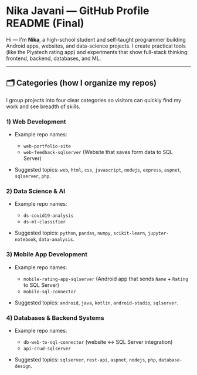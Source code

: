 # Nika Javani — GitHub Profile README (Final)

Hi — I'm **Nika**, a high-school student and self-taught programmer building Android apps, websites, and data-science projects. I create practical tools (like the Piyatech rating app) and experiments that show full-stack thinking: frontend, backend, databases, and ML.

---

## 🗂️ Categories (how I organize my repos)

I group projects into four clear categories so visitors can quickly find my work and see breadth of skills.

### 1) Web Development

* Example repo names:

  * `web-portfolio-site`
  * `web-feedback-sqlserver` (Website that saves form data to SQL Server)
* Suggested topics: `web`, `html`, `css`, `javascript`, `nodejs`, `express`, `aspnet`, `sqlserver`, `php`.

### 2) Data Science & AI

* Example repo names:

  * `ds-covid19-analysis`
  * `ds-ml-classifier`
* Suggested topics: `python`, `pandas`, `numpy`, `scikit-learn`, `jupyter-notebook`, `data-analysis`.

### 3) Mobile App Development

* Example repo names:

  * `mobile-rating-app-sqlserver` (Android app that sends `Name` + `Rating` to SQL Server)
  * `mobile-sql-connector`
* Suggested topics: `android`, `java`, `kotlin`, `android-studio`, `sqlserver`.

### 4) Databases & Backend Systems

* Example repo names:

  * `db-web-to-sql-connector` (website ↔ SQL Server integration)
  * `api-crud-sqlserver`
* Suggested topics: `sqlserver`, `rest-api`, `aspnet`, `nodejs`, `php`, `database-design`.

